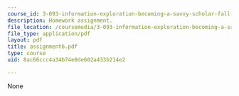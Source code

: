 ```yaml
---
course_id: 3-093-information-exploration-becoming-a-savvy-scholar-fall-2006
description: Homework assignment.
file_location: /coursemedia/3-093-information-exploration-becoming-a-savvy-scholar-fall-2006/8ac66ccc4a34b74e0de602a433b214e2_assignment6.pdf
file_type: application/pdf
layout: pdf
title: assignment6.pdf
type: course
uid: 8ac66ccc4a34b74e0de602a433b214e2

---
```

None